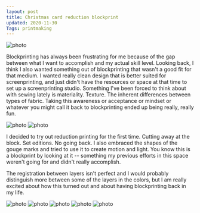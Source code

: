 ```yaml
---
layout: post
title: Christmas card reduction blockprint
updated: 2020-11-30
Tags: printmaking
---
```


![photo](https://caitlinmeyer.github.io/project-log/images/yeti-1.JPG)

Blockprinting has always been frustrating for me because of the gap between what I want to accomplish and my actual skill level. Looking back, I think I also wanted something out of blockprinting that wasn't a good fit for that medium. I wanted really clean design that is better suited for screenprinting, and just didn't have the resources or space at that time to set up a screenprinting studio. Something I've been forced to think about with sewing lately is materiality. Texture. The inherent differences between types of fabric. Taking this awareness or acceptance or mindset or whatever you might call it back to blockprinting ended up being really, really fun. 

![photo](https://caitlinmeyer.github.io/project-log/images/yeti-2.JPG)
![photo](https://caitlinmeyer.github.io/project-log/images/yeti-3.JPG)

I decided to try out reduction printing for the first time. Cutting away at the block. Set editions. No going back. I also embraced the shapes of the gouge marks and tried to use it to create motion and light. You know this is a blockprint by looking at it -- something my previous efforts in this space weren't going for and didn't really accomplish.

The registration between layers isn't perfect and I would probably distinguish more between some of the layers in the colors, but I am really excited about how this turned out and about having blockprinting back in my life.

![photo](https://caitlinmeyer.github.io/project-log/images/yeti-4.JPG)
![photo](https://caitlinmeyer.github.io/project-log/images/yeti-5.JPG)
![photo](https://caitlinmeyer.github.io/project-log/images/yeti-6.JPG)
![photo](https://caitlinmeyer.github.io/project-log/images/yeti-7.JPG)
![photo](https://caitlinmeyer.github.io/project-log/images/yeti-8.JPG)



